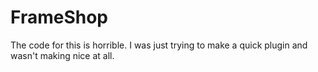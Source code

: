 FrameShop
=========

The code for this is horrible. I was just trying to make a quick plugin and wasn't making nice at all.
